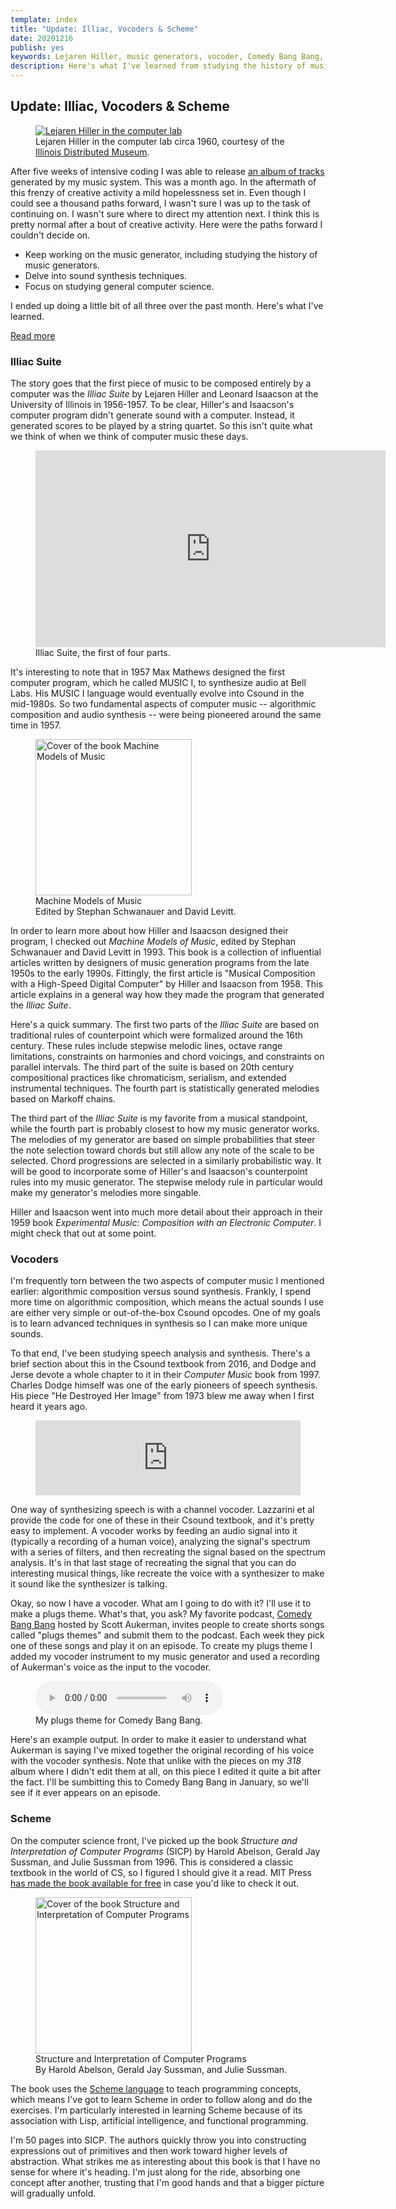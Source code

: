 ```yaml
---
template: index
title: "Update: Illiac, Vocoders & Scheme"
date: 20201216
publish: yes
keywords: Lejaren Hiller, music generators, vocoder, Comedy Bang Bang, Scheme, Structure and Interpretation of Computer Programs
description: Here's what I've learned from studying the history of music generators, the design of digital vocoders, and the Scheme programming language this past month.
---
```

## Update: Illiac, Vocoders & Scheme

<figure><a href="/blog/update-illiac-vocoders-scheme"><img src="/images/hiller.jpg" alt="Lejaren Hiller in the computer lab"/></a>
<figcaption>Lejaren Hiller in the computer lab circa 1960, courtesy of the <a href="https://distributedmuseum.illinois.edu/exhibit/lejaren-hiller/">Illinois Distributed Museum</a>.</figcaption>
</figure>

After five weeks of intensive coding I was able to release [an album of tracks](link) generated by my music system. This was a month ago. In the aftermath of this frenzy of creative activity a mild hopelessness set in. Even though I could see a thousand paths forward, I wasn't sure I was up to the task of continuing on. I wasn't sure where to direct my attention next. I think this is pretty normal after a bout of creative activity. Here were the paths forward I couldn't decide on.

*   Keep working on the music generator, including studying the history of music generators.
*   Delve into sound synthesis techniques.
*   Focus on studying general computer science.

I ended up doing a little bit of all three over the past month. Here's what I've learned.

<a class="readmore" href="">Read more</a>

### Illiac Suite

The story goes that the first piece of music to be composed entirely by a computer was the _Illiac Suite_ by Lejaren Hiller and Leonard Isaacson at the University of Illinois in 1956-1957. To be clear, Hiller's and Isaacson's computer program didn't generate sound with a computer. Instead, it generated scores to be played by a string quartet. So this isn't quite what we think of when we think of computer music these days.

<figure><iframe src="https://www.youtube.com/embed/n0njBFLQSk8" width="560" height="315" frameborder="0" allowfullscreen="allowfullscreen"></iframe>
<figcaption>Illiac Suite, the first of four parts.</figcaption>
</figure>

It's interesting to note that in 1957 Max Mathews designed the first computer program, which he called MUSIC I, to synthesize audio at Bell Labs. His MUSIC I language would eventually evolve into Csound in the mid-1980s. So two fundamental aspects of computer music -- algorithmic composition and audio synthesis -- were being pioneered around the same time in 1957.

<figure><img src="/images/machine_models_of_music.jpg" alt="Cover of the book Machine Models of Music" style="width:250px;"/>
<figcaption>Machine Models of Music<br>
Edited by Stephan Schwanauer and David Levitt.</figcaption>
</figure>


In order to learn more about how Hiller and Isaacson designed their program, I checked out _Machine Models of Music_, edited by Stephan Schwanauer and David Levitt in 1993. This book is a collection of influential articles written by designers of music generation programs from the late 1950s to the early 1990s. Fittingly, the first article is "Musical Composition with a High-Speed Digital Computer" by Hiller and Isaacson from 1958. This article explains in a general way how they made the program that generated the _Illiac Suite_.

Here's a quick summary. The first two parts of the _Illiac Suite_ are based on traditional rules of counterpoint which were formalized around the 16th century. These rules include stepwise melodic lines, octave range limitations, constraints on harmonies and chord voicings, and constraints on parallel intervals. The third part of the suite is based on 20th century compositional practices like chromaticism, serialism, and extended instrumental techniques. The fourth part is statistically generated melodies based on Markoff chains.

The third part of the _Illiac Suite_ is my favorite from a musical standpoint, while the fourth part is probably closest to how my music generator works. The melodies of my generator are based on simple probabilities that steer the note selection toward chords but still allow any note of the scale to be selected. Chord progressions are selected in a similarly probabilistic way. It will be good to incorporate some of Hiller's and Isaacson's counterpoint rules into my music generator. The stepwise melody rule in particular would make my generator's melodies more singable.

Hiller and Isaacson went into much more detail about their approach in their 1959 book _Experimental Music: Composition with an Electronic Computer_. I might check that out at some point.

### Vocoders

I'm frequently torn between the two aspects of computer music I mentioned earlier: algorithmic composition versus sound synthesis. Frankly, I spend more time on algorithmic composition, which means the actual sounds I use are either very simple or out-of-the-box Csound opcodes. One of my goals is to learn advanced techniques in synthesis so I can make more unique sounds.

To that end, I've been studying speech analysis and synthesis. There's a brief section about this in the Csound textbook from 2016, and Dodge and Jerse devote a whole chapter to it in their _Computer Music_ book from 1997. Charles Dodge himself was one of the early pioneers of speech synthesis. His piece "He Destroyed Her Image" from 1973 blew me away when I first heard it years ago.

<figure><iframe src="https://bandcamp.com/EmbeddedPlayer/album=454583686/size=large/bgcol=ffffff/linkcol=333333/tracklist=false/artwork=small/track=2952873197/transparent=true/" width="100%" height="120px" frameborder="0"></iframe></figure>

One way of synthesizing speech is with a channel vocoder. Lazzarini et al provide the code for one of these in their Csound textbook, and it's pretty easy to implement. A vocoder works by feeding an audio signal into it (typically a recording of a human voice), analyzing the signal's spectrum with a series of filters, and then recreating the signal based on the spectrum analysis. It's in that last stage of recreating the signal that you can do interesting musical things, like recreate the voice with a synthesizer to make it sound like the synthesizer is talking.

Okay, so now I have a vocoder. What am I going to do with it? I'll use it to make a plugs theme. What's that, you ask? My favorite podcast, [Comedy Bang Bang](https://www.earwolf.com/show/comedy-bang-bang/) hosted by Scott Aukerman, invites people to create shorts songs called "plugs themes" and submit them to the podcast. Each week they pick one of these songs and play it on an episode. To create my plugs theme I added my vocoder instrument to my music generator and used a recording of Aukerman's voice as the input to the vocoder.

<figure><audio controls="controls"> Your browser does not support the audio element.<source src="/audio/hallen_plugs_theme_2020_12_15.mp3" type="audio/mpeg" /></audio>
<figcaption>My plugs theme for Comedy Bang Bang.</figcaption>
</figure>

Here's an example output. In order to make it easier to understand what Aukerman is saying I've mixed together the original recording of his voice with the vocoder synthesis. Note that unlike with the pieces on my _318_ album where I didn't edit them at all, on this piece I edited it quite a bit after the fact. I'll be sumbitting this to Comedy Bang Bang in January, so we'll see if it ever appears on an episode.

### Scheme

On the computer science front, I've picked up the book _Structure and Interpretation of Computer Programs_ (SICP) by Harold Abelson, Gerald Jay Sussman, and Julie Sussman from 1996. This is considered a classic textbook in the world of CS, so I figured I should give it a read. MIT Press [has made the book available for free](https://mitpress.mit.edu/sites/default/files/sicp/full-text/book/book.html) in case you'd like to check it out.

<figure><img style="width:250px;" src="/images/sicp.jpg" alt="Cover of the book Structure and Interpretation of Computer Programs" />
<figcaption>Structure and Interpretation of Computer Programs<br>By Harold Abelson, Gerald Jay Sussman, and Julie Sussman.</figcaption>
</figure>

The book uses the [Scheme language](https://www.gnu.org/software/mit-scheme/) to teach programming concepts, which means I've got to learn Scheme in order to follow along and do the exercises. I'm particularly interested in learning Scheme because of its association with Lisp, artificial intelligence, and functional programming.

I'm 50 pages into SICP. The authors quickly throw you into constructing expressions out of primitives and then work toward higher levels of abstraction. What strikes me as interesting about this book is that I have no sense for where it's heading. I'm just along for the ride, absorbing one concept after another, trusting that I'm good hands and that a bigger picture will gradually unfold.